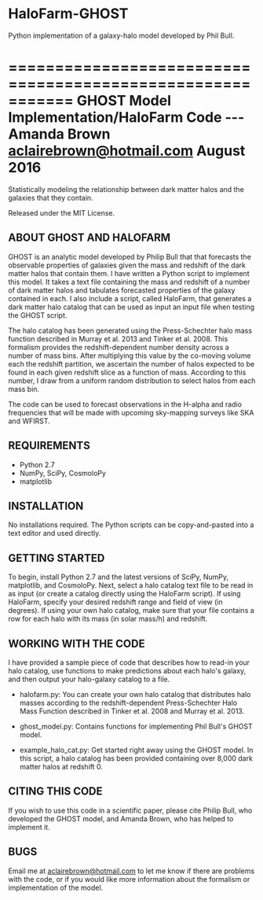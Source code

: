 # HaloFarm-GHOST
Python implementation of a galaxy-halo model developed by Phil Bull.

===========================================================
GHOST Model Implementation/HaloFarm Code
              ---
         Amanda Brown
   aclairebrown@hotmail.com
         August 2016
===========================================================

Statistically modeling the relationship between dark matter halos and the
galaxies that they contain.

Released under the MIT License.

ABOUT GHOST AND HALOFARM
-----------------

GHOST is an analytic model developed by Philip Bull that that forecasts the 
observable properties of galaxies given the mass and redshift of the dark 
matter halos that contain them. I have written a Python script to
implement this model. It takes a text file containing the mass and 
redshift of a number of dark matter halos and tabulates forecasted properties
of the galaxy contained in each. I also include a script, called HaloFarm, that 
generates a dark matter halo catalog that can be used as input an input file
when testing the GHOST script. 

The halo catalog has been generated using the Press-Schechter halo mass 
function described in Murray et al. 2013 and Tinker et al. 2008. This formalism
provides the redshift-dependent number density across a number of mass bins. 
After multiplying this value by the co-moving volume each the redshift partition,
we ascertain the number of halos expected to be found in each given 
redshift slice as a function of mass. According to this number, I draw from 
a uniform random distribution to select halos from each mass bin.  

The code can be used to forecast observations in the H-alpha and radio 
frequencies that will be made with upcoming sky-mapping surveys like SKA
and WFIRST.

REQUIREMENTS
------------

 - Python 2.7
 - NumPy, SciPy, CosmoloPy
 - matplotlib


INSTALLATION
------------

No installations required. The Python scripts can be copy-and-pasted into 
a text editor and used directly.

GETTING STARTED
---------------

To begin, install Python 2.7 and the latest versions of SciPy, NumPy, matplotlib,
and CosmoloPy. Next, select a halo catalog text file to be read in as input 
(or create a catalog directly using the HaloFarm script). If using HaloFarm, 
specify your desired redshift range and field of view (in degrees). If using 
your own halo catalog, make sure that your file contains a row for each halo 
with its mass (in solar mass/h) and redshift. 


WORKING WITH THE CODE
---------------------
I have provided a sample piece of code that describes how to read-in your halo 
catalog, use functions to make predictions about each halo's galaxy, and then 
output your halo-galaxy catalog to a file. 

 * halofarm.py: You can create your own halo catalog that distributes
 		halo masses according to the redshift-dependent
 		Press-Schechter Halo Mass Function described in Tinker
 		et al. 2008 and Murray et al. 2013.
 
 * ghost_model.py: Contains functions for implementing Phil Bull's GHOST model.

 * example_halo_cat.py: Get started right away using the GHOST model. In 
 			this script, a halo catalog has been provided containing
 			over 8,000 dark matter halos at redshift 0.


CITING THIS CODE
----------------

If you wish to use this code in a scientific paper, please cite Philip Bull, 
who developed the GHOST model, and Amanda Brown, who has helped to implement
it.

BUGS
----

Email me at aclairebrown@hotmail.com to let me know if there are problems 
with the code, or if you would like more information about the formalism
or implementation of the model.
